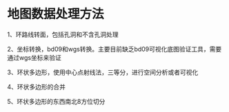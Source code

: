 地图数据处理方法
==
1、环路线转面，包括孔洞和不含孔洞处理

2、坐标转换，bd09和wgs转换。主要目前缺乏bd09可视化底图验证工具，需要通过wgs坐标来验证

3、环状多边形，使用中心点射线法，三等分，进行空间分析或者可视化

4、环状多边形的合并

5、环状多边形的东西南北8方位切分
